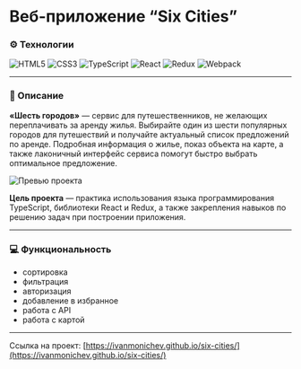 # Веб-приложение “Six Cities”

### ⚙️ Технологии

![HTML5](https://img.shields.io/badge/html5-%23E34F26.svg?style=for-the-badge&logo=html5&logoColor=white)
![CSS3](https://img.shields.io/badge/css3-%231572B6.svg?style=for-the-badge&logo=css3&logoColor=white)
![TypeScript](https://img.shields.io/badge/typescript-%23007ACC.svg?style=for-the-badge&logo=typescript&logoColor=white)
![React](https://img.shields.io/badge/react-%2320232a.svg?style=for-the-badge&logo=react&logoColor=%2361DAFB)
![Redux](https://img.shields.io/badge/redux-%23593d88.svg?style=for-the-badge&logo=redux&logoColor=white)
![Webpack](https://img.shields.io/badge/webpack-%238DD6F9.svg?style=for-the-badge&logo=webpack&logoColor=black)

---

### 📄 Описание
**«Шесть городов»** — сервис для путешественников, не желающих переплачивать за аренду жилья. Выбирайте один из шести популярных городов для путешествий и получайте актуальный список предложений по аренде. Подробная информация о жилье, показ объекта на карте, а также лаконичный интерфейс сервиса помогут быстро выбрать оптимальное предложение.

![Превью проекта](https://up.htmlacademy.ru/assets/intensives/lite-javascript-3/2/projects/six-cities/image.jpg?v=202209140147)


**Цель проекта** — практика использования языка программирования TypeScript, библиотеки React и Redux, а также закрепления навыков по решению задач при построении приложения.

---

### 💻 Функциональность

- сортировка
- фильтрация
- авторизация
- добавление в избранное
- работа с API
- работа с картой

---
Ссылка на проект: [https://ivanmonichev.github.io/six-cities/](https://ivanmonichev.github.io/six-cities/)
